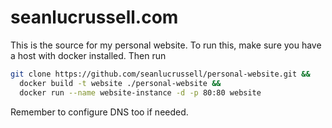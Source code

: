 # seanlucrussell.com

This is the source for my personal website. To run this, make sure you have a host with docker installed. Then run

```bash
git clone https://github.com/seanlucrussell/personal-website.git &&
  docker build -t website ./personal-website &&
  docker run --name website-instance -d -p 80:80 website
```

Remember to configure DNS too if needed.